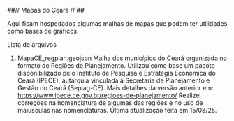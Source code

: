 ##// Mapas do Ceará // ##

Aqui ficam hospedados algumas malhas de mapas que podem ter utilidades como bases de gráficos.

Lista de arquivos
1. MapaCE_regplan.geojson
   Malha dos municípios do Ceará organizada no formato de Regiões de Planejamento. Utilizou como base um pacote disponibilizado pelo Instituto de Pesquisa e Estratégia Econômica do Ceará (IPECE), autarquia vinculada à Secretaria de Planejamento e Gestão do Ceará (Seplag-CE). Mais detalhes da versão anterior em: https://www.ipece.ce.gov.br/regioes-de-planejamento/
   Realizei correções na nomenclatura de algumas das regiões e no uso de maiúsculas nas nomenclaturas.
   Última atualização feita em 15/08/25.

